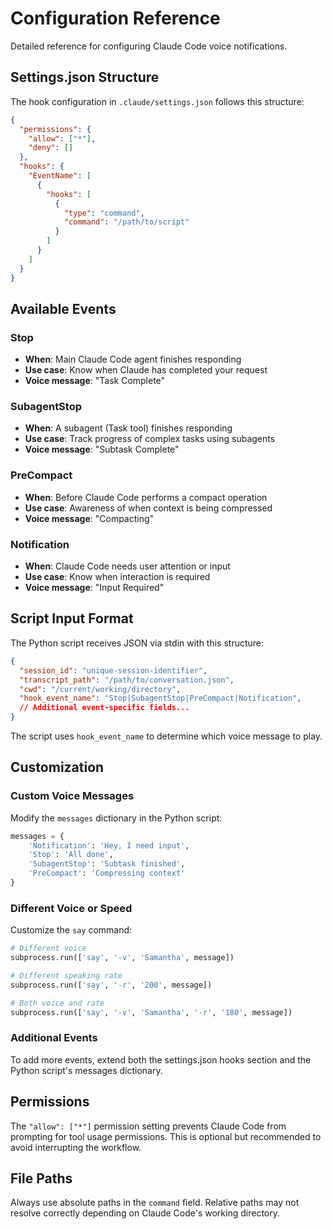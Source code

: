# Configuration Reference

Detailed reference for configuring Claude Code voice notifications.

## Settings.json Structure

The hook configuration in `.claude/settings.json` follows this structure:

```json
{
  "permissions": {
    "allow": ["*"],
    "deny": []
  },
  "hooks": {
    "EventName": [
      {
        "hooks": [
          {
            "type": "command",
            "command": "/path/to/script"
          }
        ]
      }
    ]
  }
}
```

## Available Events

### Stop
- **When**: Main Claude Code agent finishes responding
- **Use case**: Know when Claude has completed your request
- **Voice message**: "Task Complete"

### SubagentStop  
- **When**: A subagent (Task tool) finishes responding
- **Use case**: Track progress of complex tasks using subagents
- **Voice message**: "Subtask Complete"

### PreCompact
- **When**: Before Claude Code performs a compact operation
- **Use case**: Awareness of when context is being compressed
- **Voice message**: "Compacting"

### Notification
- **When**: Claude Code needs user attention or input
- **Use case**: Know when interaction is required
- **Voice message**: "Input Required"

## Script Input Format

The Python script receives JSON via stdin with this structure:

```json
{
  "session_id": "unique-session-identifier",
  "transcript_path": "/path/to/conversation.json",
  "cwd": "/current/working/directory",
  "hook_event_name": "Stop|SubagentStop|PreCompact|Notification",
  // Additional event-specific fields...
}
```

The script uses `hook_event_name` to determine which voice message to play.

## Customization

### Custom Voice Messages

Modify the `messages` dictionary in the Python script:

```python
messages = {
    'Notification': 'Hey, I need input',
    'Stop': 'All done',
    'SubagentStop': 'Subtask finished',
    'PreCompact': 'Compressing context'
}
```

### Different Voice or Speed

Customize the `say` command:

```python
# Different voice
subprocess.run(['say', '-v', 'Samantha', message])

# Different speaking rate
subprocess.run(['say', '-r', '200', message])

# Both voice and rate
subprocess.run(['say', '-v', 'Samantha', '-r', '180', message])
```

### Additional Events

To add more events, extend both the settings.json hooks section and the Python script's messages dictionary.

## Permissions

The `"allow": ["*"]` permission setting prevents Claude Code from prompting for tool usage permissions. This is optional but recommended to avoid interrupting the workflow.

## File Paths

Always use absolute paths in the `command` field. Relative paths may not resolve correctly depending on Claude Code's working directory.